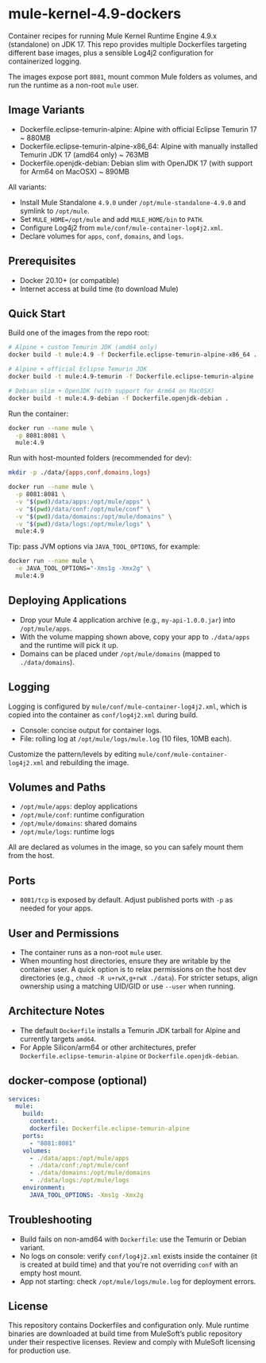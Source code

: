 # mule-kernel-4.9-dockers

Container recipes for running Mule Kernel Runtime Engine 4.9.x (standalone) on JDK 17. This repo provides multiple Dockerfiles targeting different base images, plus a sensible Log4j2 configuration for containerized logging.

The images expose port `8081`, mount common Mule folders as volumes, and run the runtime as a non-root `mule` user.

## Image Variants

- Dockerfile.eclipse-temurin-alpine: Alpine with official Eclipse Temurin 17 ~ 880MB
- Dockerfile.eclipse-temurin-alpine-x86_64: Alpine with manually installed Temurin JDK 17 (amd64 only) ~ 763MB
- Dockerfile.openjdk-debian: Debian slim with OpenJDK 17 (with support for Arm64 on MacOSX) ~ 890MB

All variants:
- Install Mule Standalone `4.9.0` under `/opt/mule-standalone-4.9.0` and symlink to `/opt/mule`.
- Set `MULE_HOME=/opt/mule` and add `MULE_HOME/bin` to `PATH`.
- Configure Log4j2 from `mule/conf/mule-container-log4j2.xml`.
- Declare volumes for `apps`, `conf`, `domains`, and `logs`.

## Prerequisites

- Docker 20.10+ (or compatible)
- Internet access at build time (to download Mule)

## Quick Start

Build one of the images from the repo root:

```bash
# Alpine + custom Temurin JDK (amd64 only)
docker build -t mule:4.9 -f Dockerfile.eclipse-temurin-alpine-x86_64 .

# Alpine + official Eclipse Temurin JDK
docker build -t mule:4.9-temurin -f Dockerfile.eclipse-temurin-alpine .

# Debian slim + OpenJDK (with support for Arm64 on MacOSX)
docker build -t mule:4.9-debian -f Dockerfile.openjdk-debian .
```

Run the container:

```bash
docker run --name mule \
  -p 8081:8081 \
  mule:4.9
```

Run with host-mounted folders (recommended for dev):

```bash
mkdir -p ./data/{apps,conf,domains,logs}

docker run --name mule \
  -p 8081:8081 \
  -v "$(pwd)/data/apps:/opt/mule/apps" \
  -v "$(pwd)/data/conf:/opt/mule/conf" \
  -v "$(pwd)/data/domains:/opt/mule/domains" \
  -v "$(pwd)/data/logs:/opt/mule/logs" \
  mule:4.9
```

Tip: pass JVM options via `JAVA_TOOL_OPTIONS`, for example:

```bash
docker run --name mule \
  -e JAVA_TOOL_OPTIONS="-Xms1g -Xmx2g" \
  mule:4.9
```

## Deploying Applications

- Drop your Mule 4 application archive (e.g., `my-api-1.0.0.jar`) into `/opt/mule/apps`.
- With the volume mapping shown above, copy your app to `./data/apps` and the runtime will pick it up.
- Domains can be placed under `/opt/mule/domains` (mapped to `./data/domains`).

## Logging

Logging is configured by `mule/conf/mule-container-log4j2.xml`, which is copied into the container as `conf/log4j2.xml` during build.

- Console: concise output for container logs.
- File: rolling log at `/opt/mule/logs/mule.log` (10 files, 10MB each).

Customize the pattern/levels by editing `mule/conf/mule-container-log4j2.xml` and rebuilding the image.

## Volumes and Paths

- `/opt/mule/apps`: deploy applications
- `/opt/mule/conf`: runtime configuration
- `/opt/mule/domains`: shared domains
- `/opt/mule/logs`: runtime logs

All are declared as volumes in the image, so you can safely mount them from the host.

## Ports

- `8081/tcp` is exposed by default. Adjust published ports with `-p` as needed for your apps.

## User and Permissions

- The container runs as a non-root `mule` user.
- When mounting host directories, ensure they are writable by the container user. A quick option is to relax permissions on the host dev directories (e.g., `chmod -R u+rwX,g+rwX ./data`). For stricter setups, align ownership using a matching UID/GID or use `--user` when running.

## Architecture Notes

- The default `Dockerfile` installs a Temurin JDK tarball for Alpine and currently targets `amd64`.
- For Apple Silicon/arm64 or other architectures, prefer `Dockerfile.eclipse-temurin-alpine` or `Dockerfile.openjdk-debian`.

## docker-compose (optional)

```yaml
services:
  mule:
    build:
      context: .
      dockerfile: Dockerfile.eclipse-temurin-alpine
    ports:
      - "8081:8081"
    volumes:
      - ./data/apps:/opt/mule/apps
      - ./data/conf:/opt/mule/conf
      - ./data/domains:/opt/mule/domains
      - ./data/logs:/opt/mule/logs
    environment:
      JAVA_TOOL_OPTIONS: -Xms1g -Xmx2g
```

## Troubleshooting

- Build fails on non-amd64 with `Dockerfile`: use the Temurin or Debian variant.
- No logs on console: verify `conf/log4j2.xml` exists inside the container (it is created at build time) and that you're not overriding `conf` with an empty host mount.
- App not starting: check `/opt/mule/logs/mule.log` for deployment errors.

## License

This repository contains Dockerfiles and configuration only. Mule runtime binaries are downloaded at build time from MuleSoft’s public repository under their respective licenses. Review and comply with MuleSoft licensing for production use.
